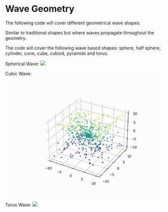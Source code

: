 # Wave Geometry

The following code will cover different geometrical wave shapes.

Similar to traditional shapes but where waves propagate throughout the geometry.

The code will cover the following wave based shapes: sphere, half sphere, cylinder, cone, cube, cuboid, pyramids and torus.

Spherical Wave:
![](https://github.com/brinpat/Wave-Geometry/blob/main/spherical_wave.gif)

Cubic Wave:
![](https://github.com/brinpat/Wave-Geometry/blob/main/cubic_wave.gif)

Torus Wave:
![](https://github.com/brinpat/Wave-Geometry/blob/main/torus_wave.gif)

